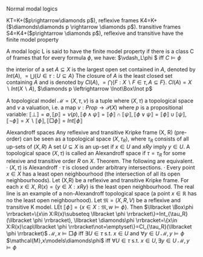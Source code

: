 Normal modal logics

KT=K+($p\rightarrow\diamonds p$), reflexive frames
K4=K+($\diamonds\diamonds p \rightarrow \diamonds p$). transitive frames
S4=K4+($p\rightarrow \diamonds p$), reflexive and transitive 
have the finite model property

A modal logic L is said to have the finite model property if there is a class C of frames that for every formula $\phi$, we have: $\vdash_L\phi $ iff $C\models\phi$

the interior of a set $A\subseteq X$ is the largest open set contained in $A$, denoted by $Int(A)$, $= \bigcup\{U\in\tau: U\subseteq A\}$
The closure of $A$ is the least closed set containing $A$ and is denoted by $Cl(A)$, $=\bigcap\{F:X\backslash F\in\tau, A\subseteq F\}.$
$Cl(A)=X\backslash Int(X\backslash A)$, $\diamonds p \leftrightarrow \lnot\Box\lnot p$

A topological model $\mathcal{M}=(X,\tau,\nu)$ is a tuple where $(X,\tau)$ a topological space and $\nu$ a valuation, i.e. a map $\nu:Prop\rightarrow\mathcal{P}(X)$ 
where $p$ is a propositional variable:
$\llbracket \bot \rrbracket=\emptyset, \llbracket p \rrbracket = \nu (p), \llbracket \phi \land \psi \rrbracket=\llbracket \phi \rrbracket \cap \llbracket \psi \rrbracket, \llbracket \phi \lor \psi \rrbracket=\llbracket \phi \rrbracket\cup\llbracket \psi \rrbracket,\llbracket \lnot\phi \rrbracket=X\backslash \llbracket \phi \rrbracket,\llbracket \Box\phi \rrbracket=Int\llbracket \phi \rrbracket$


Alexandroff spaces
Any reflexive and transitive Kripke frame (X, R) (pre-order) can be seen as a topological space $(X, \tau_R)$, where $\tau_R$ consists of all up-sets of $(X,R)$
A set $U\subseteq X$ is an up-set if $x\in U$ and $xRy$ imply $y\in U$.
A topological space $(X,\tau)$ is called an Alexandroff space if $\tau=\tau_R$ for some relexive and transitive order $R$ on $X$.
Theorem. The following are equivalent. 
· $(X, \tau)$ is Alexandroff
· $\tau$ is closed under arbitrary intersections. 
· Every point $x\in X$ has a least open neighbourhood (the intersection of all its open neighbourhoods).
Let (X,R) be a reflexive and transitive Kripke frame. For each $x\in X$, $R(x)=\{y\in X:xRy\}$ is the least open neighbourhood.
The real line is an example of a non-Alexandroff topological space (a point $x\in \mathbb{R}$ has no the least open neighbourhood).
Let $\mathfrak{M}=(X,R,V)$ be a reflexive and transitive K model. LEt $\llbracket \phi \rrbracket = \{x\in X:\mathfrak{M},w\models \phi\}$. Then $\llbracket \Box\phi \rrbracket=\{x\in X:R(x)\subseteq \llbracket \phi \rrbracket\}=Int_{\tau_R}(\llbracket \phi \rrbracket), \llbracket \diamonds\phi \rrbracket=\{x\in X:R(x)\cap\llbracket \phi \rrbracket\not=\emptyset\}=Cl_{\tau_R}(\llbracket \phi \rrbracket)$
$\mathcal{M},x\models\Box\phi$ iff $\exists U\in\tau$ s.t. $x\in U$ and $\forall y\in U \ \mathcal{M},y\models\phi$
$\mathcal{M},x\models\diamonds\phi$ iff $\forall U\in\tau$ s.t. $x\in U, \exists y\in U \ \mathcal{M},y\models\phi$

